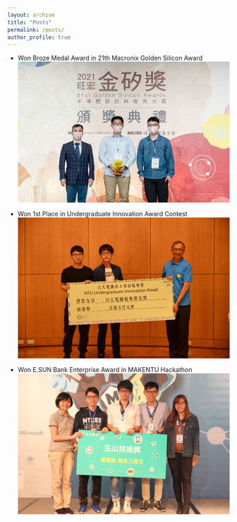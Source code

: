 ```yaml
---
layout: archive
title: "Posts"
permalink: /posts/
author_profile: true
---
```


* Won Broze Medal Award in 21th Macronix Golden Silicon Award <br/>
  <img src='/images/Post-macronix.jpg' width='600' > <br/>

* Won 1st Place in Undergraduate Innovation Award Contest <br/>
  <img src='/images/Post-genie.jpg' width='600' > <br/>

* Won E.SUN Bank Enterprise Award in MAKENTU Hackathon <br/>
  <img src='/images/Post-makentu.jpg' width='600' > <br/>